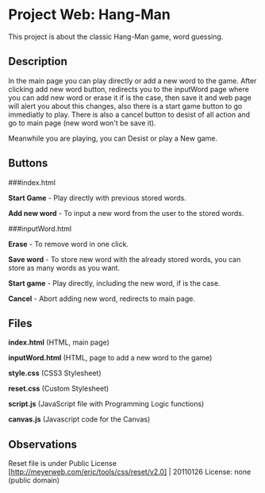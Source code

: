 # Project Web: Hang-Man

This project is about the classic Hang-Man game, word guessing.


## Description

In the main page you can play directly or add a new word to the game. After clicking add new word button, redirects you to the inputWord page where you can add new word or erase it if is the case, then save it and web page will alert you about this changes, also there is a start game button to go immediatly to play. There is also a cancel button to desist of all action and go to main page (new word won't be save it).

Meanwhile you are playing, you can Desist or play a New game.

## Buttons

###index.html

**Start Game** - Play directly with previous stored words.

**Add new word** - To input a new word from the user to the stored words.


###inputWord.html

**Erase** - To remove word in one click.

**Save word** - To store new word with the already stored words, you can store as many words as you want.

**Start game** - Play directly, including the new word, if is the case.

**Cancel** - Abort adding new word, redirects to main page.


## Files

**index.html** (HTML, main page)

**inputWord.html** (HTML, page to add a new word to the game)

**style.css** (CSS3 Stylesheet)

**reset.css** (Custom Stylesheet)

**script.js** (JavaScript file with Programming Logic functions)

**canvas.js** (Javascript code for the Canvas)

## Observations


Reset file is under Public License [http://meyerweb.com/eric/tools/css/reset/v2.0] | 20110126   License: none (public domain)


